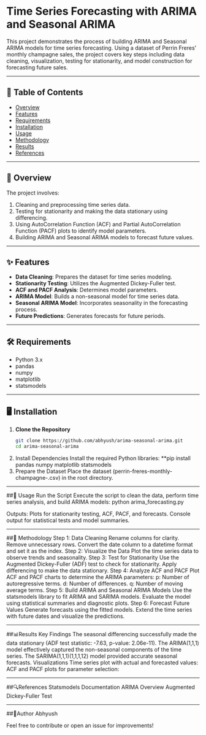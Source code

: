 # Time Series Forecasting with ARIMA and Seasonal ARIMA

This project demonstrates the process of building ARIMA and Seasonal ARIMA models for time series forecasting. Using a dataset of Perrin Freres' monthly champagne sales, the project covers key steps including data cleaning, visualization, testing for stationarity, and model construction for forecasting future sales.

---

## 📖 Table of Contents
- [Overview](#overview)
- [Features](#features)
- [Requirements](#requirements)
- [Installation](#installation)
- [Usage](#usage)
- [Methodology](#methodology)
- [Results](#results)
- [References](#references)

---

## 🌟 Overview
The project involves:
1. Cleaning and preprocessing time series data.
2. Testing for stationarity and making the data stationary using differencing.
3. Using AutoCorrelation Function (ACF) and Partial AutoCorrelation Function (PACF) plots to identify model parameters.
4. Building ARIMA and Seasonal ARIMA models to forecast future values.

---

## ✨ Features
- **Data Cleaning**: Prepares the dataset for time series modeling.
- **Stationarity Testing**: Utilizes the Augmented Dickey-Fuller test.
- **ACF and PACF Analysis**: Determines model parameters.
- **ARIMA Model**: Builds a non-seasonal model for time series data.
- **Seasonal ARIMA Model**: Incorporates seasonality in the forecasting process.
- **Future Predictions**: Generates forecasts for future periods.

---

## 🛠 Requirements
- Python 3.x
- pandas
- numpy
- matplotlib
- statsmodels

---

## 🖥 Installation
1. **Clone the Repository**
   ```bash
   git clone https://github.com/abhyush/arima-seasonal-arima.git
   cd arima-seasonal-arima
2. Install Dependencies Install the required Python libraries:
    **pip install pandas numpy matplotlib statsmodels
3. Prepare the Dataset Place the dataset (perrin-freres-monthly-champagne-.csv) in the root directory.

 ---

 ##🚀 Usage
  Run the Script Execute the script to clean the data, perform time series analysis, and build ARIMA models:
  python arima_forecasting.py
  
  Outputs:
  Plots for stationarity testing, ACF, PACF, and forecasts.
  Console output for statistical tests and model summaries.

  ---

 ##🧠 Methodology
Step 1: Data Cleaning
        Rename columns for clarity.
        Remove unnecessary rows.
        Convert the date column to a datetime format and set it as the index.
Step 2: Visualize the Data
        Plot the time series data to observe trends and seasonality.
Step 3: Test for Stationarity
        Use the Augmented Dickey-Fuller (ADF) test to check for stationarity.
        Apply differencing to make the data stationary.
Step 4: Analyze ACF and PACF
        Plot ACF and PACF charts to determine the ARIMA parameters:
        p: Number of autoregressive terms.
        d: Number of differences.
        q: Number of moving average terms.
Step 5: Build ARIMA and Seasonal ARIMA Models
        Use the statsmodels library to fit ARIMA and SARIMA models.
        Evaluate the model using statistical summaries and diagnostic plots.
Step 6: Forecast Future Values
        Generate forecasts using the fitted models.
        Extend the time series with future dates and visualize the predictions.

  ---


##📊Results
Key Findings
      The seasonal differencing successfully made the data stationary (ADF test statistic: -7.63, p-value: 2.06e-11).
      The ARIMA(1,1,1) model effectively captured the non-seasonal components of the time series.
      The SARIMA(1,1,1)(1,1,1,12) model provided accurate seasonal forecasts.
Visualizations
      Time series plot with actual and forecasted values:
      ACF and PACF plots for parameter selection:

---

##🔍References
      Statsmodels Documentation
      ARIMA Overview
      Augmented Dickey-Fuller Test

---

##📌Author
Abhyush

Feel free to contribute or open an issue for improvements!







  


